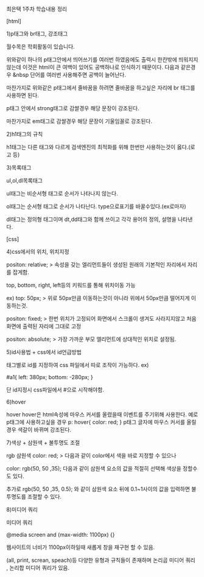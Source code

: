 최은택 1주차 학습내용 정리

[html]

1)p태그와 br태그, 강조태그

월수목은 학회활동이 있습니다.

위와같이 하나의 p태그안에서 띄어쓰기를 여러번
하였음에도 출력시 한칸밖에 띄워지지 않는데 
이것은 html이 큰 여백이 있어도 공백하나로 인식하기
때문이다. 다음과 같은경우 &nbsp 단어를 여러번 사용해주면
공백이 늘어난다.

마찬가지로 위와같은 p태그에서 줄바꿈을 하려면 줄바꿈을
하고싶은 자리에 br 태그를 사용하면 된다.

p태그 안에서 strong태그로 감쌀경우
해당 문장이 강조된다.

마찬가지로 em태그로 감쌀경우
해당 문장이 기울임꼴로 강조된다.

2)h1태그의 규칙

h1태그는 다른 태그와 다르게 검색엔진의 최적화를 위해
한번만 사용하는것이 옳다.(로고 등)

3)목록태그

ul,ol,dl목록태그

ul태그는 비순서형 태그로 순서가 나타나지 않는다.

ol태그는 순서형 태그로 순서가 나타난다. 
type으로표기를 바꿀수있다.(ex로마자)

dl태그는 정의형 태그이며 dt,dd태그와 함께 쓰이고 각각 용어의
정의, 설명을 나타낸다.


[css]

4)css에서의 위치, 위치지정

positon: relative; > 속성을 갖는 엘리먼트들이 생성된
원래의 기본적인 자리에서 자리를 잡게함.

top, bottom, right, left등의 키워드를 통해 위치이동 가능

ex) top: 50px; > 위로 50px만큼 이동하는것이 아니라
위에서 50px만큼 떨어지게 이동하는것.

positon: fixed; > 한번 위치가 고정되어 화면에서 스크롤이
생겨도 사라지지않고 처음 화면에 출력된 자리에 그대로 고정

positon: absolute; > 가장 가까운 부모 엘리먼트에 상대적인
위치로 설정됨.

5)id사용법 + css에서 id언급방법

태그별로 id를 지정하여 css 파일에서 따로 조작이 가능하다.
ex)

#a1{
        left: 380px;
        bottom: -280px;
    }

단 id지정시 css파일에서 #으로 시작해야함.

6)hover

hover
hover은 html속성에 마우스 커서를 올렸을때 이벤트를 주기위해
사용한다.
예로 p태그에 사용하고싶을 경우
p: hover{
    color: red;
}
p태그 글자에 마우스 커서를 올릴경우 색갈이 바뀌며 강조된다.


7)색상 + 삼원색 + 불투명도 조절

rgb 삼원색
color: red; > 다음과 같이 color에서 색을 바로 지정할 수 있으나

color: rgb(50, 50 ,35); 다음과 같이 삼원색 요소의 값을 적절히 선택해
색상을 정할수도 있다.

추가로
rgb(50, 50 ,35, 0.5); 와 같이 삼원색 요소 뒤에 0.1~1사이의 값을 입력하면
불투명도를 조절할 수 있다.


8)미디어 쿼리

미디어 쿼리

@media screen and (max-width: 1100px) {}

웹사이트의 너비가 1100px이하일때 새롭게 창을 재구현 할 수 있음.

(all, print, screan, speach)등 다양한 유형과 규칙들이 존재하며 논리곱 미디어 쿼리
, 논리합 미디어 쿼리가 있음.

